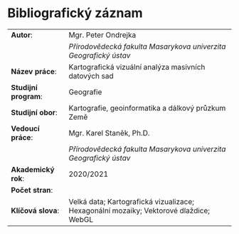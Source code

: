 # Bibliografický záznam

|||
|--|--|
|**Autor**:              | Mgr. Peter Ondrejka                             |
|                        | *Přírodovědecká fakulta Masarykova univerzita Geografický ústav* |
|**Název práce**:        |  Kartografická vizuální analýza masivních datových sad  |
|**Studijní program**:   | Geografie                                       |
|**Studijní obor**:      | Kartografie, geoinformatika a dálkový průzkum Země |
|**Vedoucí práce**:      | Mgr. Karel Staněk, Ph.D.                        |
|                        | *Přírodovědecká fakulta Masarykova univerzita Geografický ústav* |
|**Akademický rok**:     | 2020/2021                                       |
|**Počet stran**:        |                                                 |
|**Klíčová slova**:      | Velká data; Kartografická vizualizace; Hexagonální mozaiky; Vektorové dlaždice; WebGL                |
                                                                            
                                                                            
                                                                            
                                                                            
                                                                            
                                                                            
                                                                            
